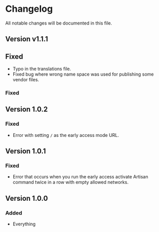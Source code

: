 # Changelog

All notable changes will be documented in this file.

## Version v1.1.1

## Fixed

- Typo in the translations file.
- Fixed bug where wrong name space was used for publishing some vendor files.

### Fixed

## Version 1.0.2

### Fixed

- Error with setting `/` as the early access mode URL.

## Version 1.0.1

### Fixed

- Error that occurs when you run the early access activate Artisan command twice in a row with empty allowed networks.

## Version 1.0.0

### Added

- Everything
